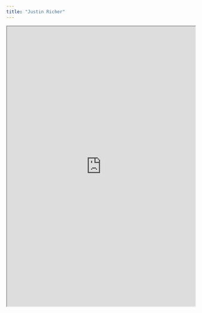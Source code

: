 ```yaml
---
title: "Justin Richer"
---
```



<iframe height="750" width="100%" src="https://ewelton.github.io/ktest/wiki.html#Justin%20Richer"></iframe>
